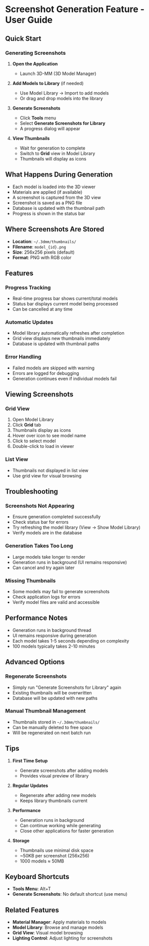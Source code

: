 # Screenshot Generation Feature - User Guide

## Quick Start

### Generating Screenshots
1. **Open the Application**
   - Launch 3D-MM (3D Model Manager)

2. **Add Models to Library** (if needed)
   - Use Model Library → Import to add models
   - Or drag and drop models into the library

3. **Generate Screenshots**
   - Click **Tools** menu
   - Select **Generate Screenshots for Library**
   - A progress dialog will appear

4. **View Thumbnails**
   - Wait for generation to complete
   - Switch to **Grid** view in Model Library
   - Thumbnails will display as icons

## What Happens During Generation

- Each model is loaded into the 3D viewer
- Materials are applied (if available)
- A screenshot is captured from the 3D view
- Screenshot is saved as a PNG file
- Database is updated with the thumbnail path
- Progress is shown in the status bar

## Where Screenshots Are Stored

- **Location**: `~/.3dmm/thumbnails/`
- **Filename**: `model_{id}.png`
- **Size**: 256x256 pixels (default)
- **Format**: PNG with RGB color

## Features

### Progress Tracking
- Real-time progress bar shows current/total models
- Status bar displays current model being processed
- Can be cancelled at any time

### Automatic Updates
- Model library automatically refreshes after completion
- Grid view displays new thumbnails immediately
- Database is updated with thumbnail paths

### Error Handling
- Failed models are skipped with warning
- Errors are logged for debugging
- Generation continues even if individual models fail

## Viewing Screenshots

### Grid View
1. Open Model Library
2. Click **Grid** tab
3. Thumbnails display as icons
4. Hover over icon to see model name
5. Click to select model
6. Double-click to load in viewer

### List View
- Thumbnails not displayed in list view
- Use grid view for visual browsing

## Troubleshooting

### Screenshots Not Appearing
- Ensure generation completed successfully
- Check status bar for errors
- Try refreshing the model library (View → Show Model Library)
- Verify models are in the database

### Generation Takes Too Long
- Large models take longer to render
- Generation runs in background (UI remains responsive)
- Can cancel and try again later

### Missing Thumbnails
- Some models may fail to generate screenshots
- Check application logs for errors
- Verify model files are valid and accessible

## Performance Notes

- Generation runs in background thread
- UI remains responsive during generation
- Each model takes 1-5 seconds depending on complexity
- 100 models typically takes 2-10 minutes

## Advanced Options

### Regenerate Screenshots
- Simply run "Generate Screenshots for Library" again
- Existing thumbnails will be overwritten
- Database will be updated with new paths

### Manual Thumbnail Management
- Thumbnails stored in `~/.3dmm/thumbnails/`
- Can be manually deleted to free space
- Will be regenerated on next batch run

## Tips

1. **First Time Setup**
   - Generate screenshots after adding models
   - Provides visual preview of library

2. **Regular Updates**
   - Regenerate after adding new models
   - Keeps library thumbnails current

3. **Performance**
   - Generation runs in background
   - Can continue working while generating
   - Close other applications for faster generation

4. **Storage**
   - Thumbnails use minimal disk space
   - ~50KB per screenshot (256x256)
   - 1000 models ≈ 50MB

## Keyboard Shortcuts

- **Tools Menu**: Alt+T
- **Generate Screenshots**: No default shortcut (use menu)

## Related Features

- **Material Manager**: Apply materials to models
- **Model Library**: Browse and manage models
- **Grid View**: Visual model browsing
- **Lighting Control**: Adjust lighting for screenshots

